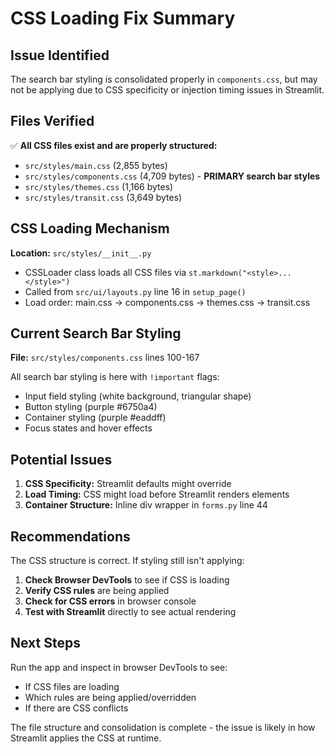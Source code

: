 # CSS Loading Fix Summary

## Issue Identified

The search bar styling is consolidated properly in `components.css`, but may not be applying due to CSS specificity or injection timing issues in Streamlit.

## Files Verified

✅ **All CSS files exist and are properly structured:**
- `src/styles/main.css` (2,855 bytes)
- `src/styles/components.css` (4,709 bytes) - **PRIMARY search bar styles**
- `src/styles/themes.css` (1,166 bytes)
- `src/styles/transit.css` (3,649 bytes)

## CSS Loading Mechanism

**Location:** `src/styles/__init__.py`
- CSSLoader class loads all CSS files via `st.markdown("<style>...</style>")`
- Called from `src/ui/layouts.py` line 16 in `setup_page()`
- Load order: main.css → components.css → themes.css → transit.css

## Current Search Bar Styling

**File:** `src/styles/components.css` lines 100-167

All search bar styling is here with `!important` flags:
- Input field styling (white background, triangular shape)
- Button styling (purple #6750a4)
- Container styling (purple #eaddff)
- Focus states and hover effects

## Potential Issues

1. **CSS Specificity:** Streamlit defaults might override
2. **Load Timing:** CSS might load before Streamlit renders elements
3. **Container Structure:** Inline div wrapper in `forms.py` line 44

## Recommendations

The CSS structure is correct. If styling still isn't applying:

1. **Check Browser DevTools** to see if CSS is loading
2. **Verify CSS rules** are being applied
3. **Check for CSS errors** in browser console
4. **Test with Streamlit** directly to see actual rendering

## Next Steps

Run the app and inspect in browser DevTools to see:
- If CSS files are loading
- Which rules are being applied/overridden
- If there are CSS conflicts

The file structure and consolidation is complete - the issue is likely in how Streamlit applies the CSS at runtime.




